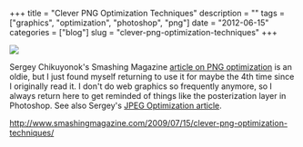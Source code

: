 +++
title = "Clever PNG Optimization Techniques"
description = ""
tags = ["graphics", "optimization", "photoshop", "png"]
date = "2012-06-15"
categories = ["blog"]
slug = "clever-png-optimization-techniques"
+++



  <div class="notebook-screenshot"><a href="http://www.smashingmagazine.com/2009/07/15/clever-png-optimization-techniques/"><img src="/media/bluga/wt4fdb41aa9b373_large.jpg"/></a></div><p>Sergey Chikuyonok's Smashing Magazine <a href="http://www.smashingmagazine.com/2009/07/15/clever-png-optimization-techniques/">article on PNG optimization</a> is an oldie, but I just found myself returning to use it for maybe the 4th time since I originally read it. I don't do web graphics so frequently anymore, so I always return here to get reminded of things like the posterization layer in Photoshop. See also Sergey's <a href="http://www.smashingmagazine.com/2009/07/01/clever-jpeg-optimization-techniques/">JPEG Optimization article</a>.</p>

    
  <a href="http://www.smashingmagazine.com/2009/07/15/clever-png-optimization-techniques/">http://www.smashingmagazine.com/2009/07/15/clever-png-optimization-techniques/</a>
